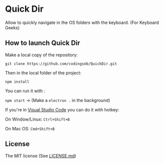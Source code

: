 # Quick Dir

Allow to quickly navigate in the OS folders with the keyboard. (For Keyboard Geeks)

## How to launch Quick Dir
Make a local copy of the repository:

`git clone https://github.com/codingseb/QuickDir.git`

Then in the local folder of the project:

`npm install`

You can run it with :

`npm start` -> (Make a `electron .` in the background)

If you're in [Visual Studio Code](https://code.visualstudio.com) you can do it with hotkey:

On Window/Linux: `Ctrl+Shift+B` 

On Mac OS: `Cmd+Shift+B`

## License
The MIT license (See [LICENSE.md](LICENSE.md))